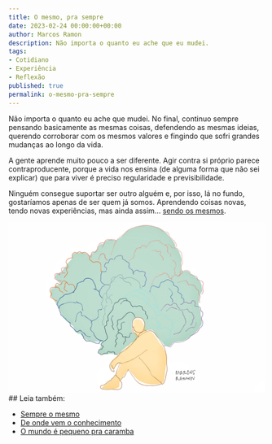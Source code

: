 ```yaml
---
title: O mesmo, pra sempre
date: 2023-02-24 00:00:00+00:00
author: Marcos Ramon
description: Não importa o quanto eu ache que eu mudei.
tags:
- Cotidiano
- Experiência
- Reflexão
published: true
permalink: o-mesmo-pra-sempre
---
```

Não importa o quanto eu ache que mudei. No final, continuo sempre pensando basicamente as mesmas coisas, defendendo as mesmas ideias, querendo corroborar com os mesmos valores e fingindo que sofri grandes mudanças ao longo da vida.

A gente aprende muito pouco a ser diferente. Agir contra si próprio parece contraproducente, porque a vida nos ensina (de alguma forma que não sei explicar) que para viver é preciso regularidade e previsibilidade.

Ninguém consegue suportar ser outro alguém e, por isso, lá no fundo, gostaríamos apenas de ser quem já somos. Aprendendo coisas novas, tendo novas experiências, mas ainda assim... [sendo os mesmos](https://marcosramon.net/a-realidade-e-nos-mesmos).

<img src="/assets/img/pensar1.jpg">

<div class="leia-tambem" markdown="1">
## Leia também:

- <a href="/sempre-o-mesmo">Sempre o mesmo</a>
- <a href="/de-onde-vem-o-conhecimento">De onde vem o conhecimento</a>
- <a href="/o-mundo-e-pequeno-pra-caramba">O mundo é pequeno pra caramba</a>
</div>